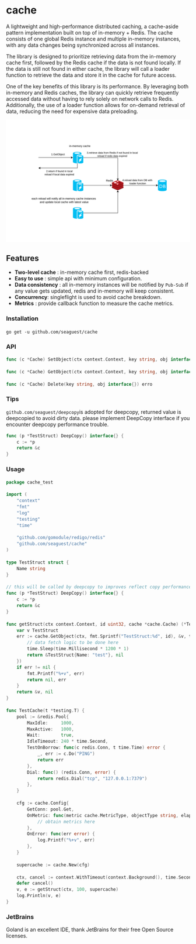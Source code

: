# cache
A lightweight and high-performance distributed caching, a cache-aside pattern implementation built on top of in-memory + Redis. The cache consists of one global Redis instance and multiple in-memory instances, with any data changes being synchronized across all instances.

The library is designed to prioritize retrieving data from the in-memory cache first, followed by the Redis cache if the data is not found locally. If the data is still not found in either cache, the library will call a loader function to retrieve the data and store it in the cache for future access.

One of the key benefits of this library is its performance. By leveraging both in-memory and Redis caches, the library can quickly retrieve frequently accessed data without having to rely solely on network calls to Redis. Additionally, the use of a loader function allows for on-demand retrieval of data, reducing the need for expensive data preloading.

![alt text](./assets/cache.png "cache-aside pattern")

## Features
- **Two-level cache** : in-memory cache first, redis-backed
- **Easy to use** : simple api with minimum configuration.
- **Data consistency** : all in-memory instances will be notified by `Pub-Sub` if any value gets updated, redis and in-memory will keep consistent.
- **Concurrency**: singleflight is used to avoid cache breakdown.
- **Metrics** : provide callback function to measure the cache metrics.

### Installation

`go get -u github.com/seaguest/cache`

### API
```go
func (c *Cache) SetObject(ctx context.Context, key string, obj interface{}, ttl time.Duration) error 

func (c *Cache) GetObject(ctx context.Context, key string, obj interface{}, ttl time.Duration, f LoadFunc) error 

func (c *Cache) Delete(key string, obj interface{}) erro
```

### Tips

```github.com/seaguest/deepcopy```is adopted for deepcopy, returned value is deepcopied to avoid dirty data.
please implement DeepCopy interface if you encounter deepcopy performance trouble.

```go
func (p *TestStruct) DeepCopy() interface{} {
	c := *p
	return &c
}
```

### Usage

``` go
package cache_test

import (
	"context"
	"fmt"
	"log"
	"testing"
	"time"

	"github.com/gomodule/redigo/redis"
	"github.com/seaguest/cache"
)

type TestStruct struct {
	Name string
}

// this will be called by deepcopy to improves reflect copy performance
func (p *TestStruct) DeepCopy() interface{} {
	c := *p
	return &c
}

func getStruct(ctx context.Context, id uint32, cache *cache.Cache) (*TestStruct, error) {
	var v TestStruct
	err := cache.GetObject(ctx, fmt.Sprintf("TestStruct:%d", id), &v, time.Second*3, func() (interface{}, error) {
		// data fetch logic to be done here
		time.Sleep(time.Millisecond * 1200 * 1)
		return &TestStruct{Name: "test"}, nil
	})
	if err != nil {
		fmt.Printf("%+v", err)
		return nil, err
	}
	return &v, nil
}

func TestCache(t *testing.T) {
	pool := &redis.Pool{
		MaxIdle:     1000,
		MaxActive:   1000,
		Wait:        true,
		IdleTimeout: 240 * time.Second,
		TestOnBorrow: func(c redis.Conn, t time.Time) error {
			_, err := c.Do("PING")
			return err
		},
		Dial: func() (redis.Conn, error) {
			return redis.Dial("tcp", "127.0.0.1:7379")
		},
	}

	cfg := cache.Config{
		GetConn: pool.Get,
		OnMetric: func(metric cache.MetricType, objectType string, elapsedTime int) {
			// obtain metrics here
		},
		OnError: func(err error) {
			log.Printf("%+v", err)
		},
	}

	supercache := cache.New(cfg)

	ctx, cancel := context.WithTimeout(context.Background(), time.Second*2)
	defer cancel()
	v, e := getStruct(ctx, 100, supercache)
	log.Println(v, e)
}
```

### JetBrains

Goland is an excellent IDE, thank JetBrains for their free Open Source licenses.
